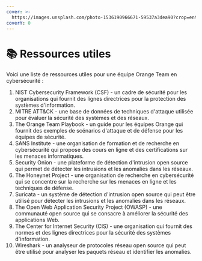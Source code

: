 ```yaml
---
cover: >-
  https://images.unsplash.com/photo-1536190966671-59537a3dea90?crop=entropy&cs=tinysrgb&fm=jpg&ixid=MnwxOTcwMjR8MHwxfHNlYXJjaHw2fHxiaWJsaW90aGVxdWV8ZW58MHx8fHwxNjc0ODIyMDIz&ixlib=rb-4.0.3&q=80
coverY: 0
---
```


# 📚 Ressources utiles

Voici une liste de ressources utiles pour une équipe Orange Team en cybersécurité :

1. NIST Cybersecurity Framework (CSF) - un cadre de sécurité pour les organisations qui fournit des lignes directrices pour la protection des systèmes d'information.
2. MITRE ATT\&CK - une base de données de techniques d'attaque utilisée pour évaluer la sécurité des systèmes et des réseaux.
3. The Orange Team Playbook - un guide pour les équipes Orange qui fournit des exemples de scénarios d'attaque et de défense pour les équipes de sécurité.
4. SANS Institute - une organisation de formation et de recherche en cybersécurité qui propose des cours en ligne et des certifications sur les menaces informatiques.
5. Security Onion - une plateforme de détection d'intrusion open source qui permet de détecter les intrusions et les anomalies dans les réseaux.
6. The Honeynet Project - une organisation de recherche en cybersécurité qui se concentre sur la recherche sur les menaces en ligne et les techniques de défense.
7. Suricata - un système de détection d'intrusion open source qui peut être utilisé pour détecter les intrusions et les anomalies dans les réseaux.
8. The Open Web Application Security Project (OWASP) - une communauté open source qui se consacre à améliorer la sécurité des applications Web.
9. The Center for Internet Security (CIS) - une organisation qui fournit des normes et des lignes directrices pour la sécurité des systèmes d'information.
10. Wireshark - un analyseur de protocoles réseau open source qui peut être utilisé pour analyser les paquets réseau et identifier les anomalies.
